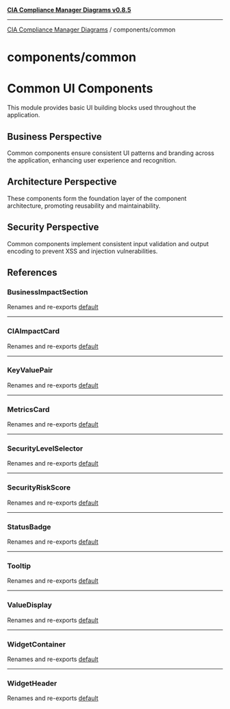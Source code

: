[**CIA Compliance Manager Diagrams v0.8.5**](../../README.md)

***

[CIA Compliance Manager Diagrams](../../modules.md) / components/common

# components/common

# Common UI Components

This module provides basic UI building blocks used throughout the application.

## Business Perspective
Common components ensure consistent UI patterns and branding across the application,
enhancing user experience and recognition.

## Architecture Perspective
These components form the foundation layer of the component architecture,
promoting reusability and maintainability.

## Security Perspective
Common components implement consistent input validation and output encoding
to prevent XSS and injection vulnerabilities.

## References

### BusinessImpactSection

Renames and re-exports [default](BusinessImpactSection/functions/default.md)

***

### CIAImpactCard

Renames and re-exports [default](CIAImpactCard/functions/default.md)

***

### KeyValuePair

Renames and re-exports [default](KeyValuePair/functions/default.md)

***

### MetricsCard

Renames and re-exports [default](MetricsCard/functions/default.md)

***

### SecurityLevelSelector

Renames and re-exports [default](SecurityLevelSelector/functions/default.md)

***

### SecurityRiskScore

Renames and re-exports [default](SecurityRiskScore/functions/default.md)

***

### StatusBadge

Renames and re-exports [default](StatusBadge/functions/default.md)

***

### Tooltip

Renames and re-exports [default](Tooltip/functions/default.md)

***

### ValueDisplay

Renames and re-exports [default](ValueDisplay/functions/default.md)

***

### WidgetContainer

Renames and re-exports [default](WidgetContainer/functions/default.md)

***

### WidgetHeader

Renames and re-exports [default](WidgetHeader/functions/default.md)
